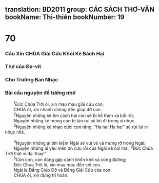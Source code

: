 translation: BD2011
group: CÁC SÁCH THƠ-VĂN
bookName: Thi-thiên 
bookNumber: 19
-------

<div class="title"><h1>70</h1><h3>Cầu Xin CHÚA Giải Cứu Khỏi Kẻ Bách Hại</h3><h3>Thơ của Ða-vít</h3><h3>Cho Trưởng Ban Nhạc</h3><h3>Bài cầu nguyện để tưởng nhớ</h3></div>
<span class="verse thi_70_1">  <sup>1</sup>Ðức Chúa Trời ôi, xin mau mau giải cứu con;<br/>  CHÚA ôi, xin nhanh chóng đến giúp đỡ con.<br/></span>
<span class="verse thi_70_2">  <sup>2</sup>Nguyện những kẻ tìm cách hại con sẽ bị hổ thẹn và bối rối;<br/>  Nguyện những kẻ mong con bị tàn rụi sẽ bỏ đi trong sỉ nhục.<br/></span>
<span class="verse thi_70_3">  <sup>3</sup>Nguyện những kẻ nhạo cười con rằng, “Ha ha! Ha ha!” sẽ rút lui vì nhục nhã.<br/><br/></span>
<span class="verse thi_70_4">  <sup>4</sup>Nguyện những ai tìm kiếm Ngài sẽ vui vẻ và mừng rỡ trong Ngài;<br/>  Nguyện những ai yêu mến ơn cứu rỗi của Ngài sẽ nói mãi, “Ðức Chúa Trời thật vĩ đại thay!”<br/></span>
<span class="verse thi_70_5">  <sup>5</sup>Còn con, con đang gặp cảnh khốn khổ và cùng đường;<br/>  Ðức Chúa Trời ôi, xin mau mau đến với con.<br/>  Ngài là Ðấng Giúp Ðỡ và Ðấng Giải Cứu của con;<br/>  CHÚA ôi, xin đừng trì hoãn.<br/></span>
